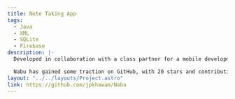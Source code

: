 ```yaml
---
title: Note Taking App
tags:
  - Java
  - XML
  - SQLite
  - Firebase
description: |-
  Developed in collaboration with a class partner for a mobile development course. The aim of the application is to help users manage their tasks and schedules efficiently. We used Java for the UI and SQLite for local storage and Firebase for online storage and for authentication.

  Nabu has gained some traction on GitHub, with 20 stars and contributions from several members of the open-source community. We were asked to publish it on IzzyOnDroid (an open source alternative to google play) by one of its maintainers.
layout: "../../layouts/Project.astro"
link: https://github.com/jpkhawam/Nabu
---
```


